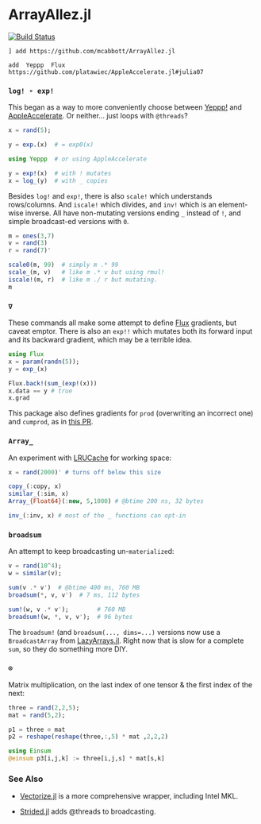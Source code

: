 # ArrayAllez.jl

[![Build Status](https://travis-ci.org/mcabbott/ArrayAllez.jl.svg?branch=master)](https://travis-ci.org/mcabbott/ArrayAllez.jl)

```
] add https://github.com/mcabbott/ArrayAllez.jl

add  Yeppp  Flux  https://github.com/platawiec/AppleAccelerate.jl#julia07
```

### `log! ∘ exp!`

This began as a way to more conveniently choose between [Yeppp!](https://github.com/JuliaMath/Yeppp.jl) 
and [AppleAccelerate](https://github.com/JuliaMath/AppleAccelerate.jl). Or neither... just loops with `@threads`?

```julia
x = rand(5);

y = exp.(x)  # = exp0(x) 

using Yeppp  # or using AppleAccelerate

y = exp!(x)  # with ! mutates
x = log_(y)  # with _ copies
```

Besides `log!` and `exp!`, there is also `scale!` which understands rows/columns. 
And `iscale!` which divides, and `inv!` which is an element-wise inverse.
All have non-mutating versions ending `_` instead of `!`, and simple broadcast-ed versions with `0`.

```julia
m = ones(3,7)
v = rand(3)
r = rand(7)'

scale0(m, 99)  # simply m .* 99
scale_(m, v)   # like m .* v but using rmul!
iscale!(m, r)  # like m ./ r but mutating.
m
```

### `∇`

These commands all make some attempt to define [Flux](https://github.com/FluxML/Flux.jl) gradients, 
but caveat emptor. There is also an `exp!!` which mutates both its forward input and its backward gradient, 
which may be a terrible idea.

```julia
using Flux
x = param(randn(5));
y = exp_(x)

Flux.back!(sum_(exp!(x)))
x.data == y # true
x.grad
```

This package also defines gradients for `prod` (overwriting an incorrect one) and `cumprod`, 
as in [this PR](https://github.com/FluxML/Flux.jl/pull/524). 

### `Array_`

An experiment with [LRUCache](https://github.com/JuliaCollections/LRUCache.jl) for working space:

```julia
x = rand(2000)' # turns off below this size

copy_(:copy, x)
similar_(:sim, x)
Array_{Float64}(:new, 5,1000) # @btime 200 ns, 32 bytes

inv_(:inv, x) # most of the _ functions can opt-in
```

### `broadsum`

An attempt to keep broadcasting un-`materialize`d: 

```julia
v = rand(10^4);
w = similar(v);

sum(v .* v')  # @btime 400 ms, 760 MB
broadsum(*, v, v')  # 7 ms, 112 bytes

sum!(w, v .* v');        # 760 MB
broadsum!(w, *, v, v');  # 96 bytes
```

The `broadsum!` (and `broadsum(..., dims=...)` versions now use a `BroadcastArray` from 
[LazyArrays.jl](https://github.com/JuliaArrays/LazyArrays.jl#broadcasting). 
Right now that is slow for a complete `sum`, so they do something more DIY.  

### `⊙`

Matrix multiplication, on the last index of one tensor & the first index of the next:

```julia
three = rand(2,2,5);
mat = rand(5,2);

p1 = three ⊙ mat
p2 = reshape(reshape(three,:,5) * mat ,2,2,2)

using Einsum
@einsum p3[i,j,k] := three[i,j,s] * mat[s,k]
```

### See Also

* [Vectorize.jl](https://github.com/rprechelt/Vectorize.jl) is a more comprehensive wrapper, including Intel MKL. 

* [Strided.jl](https://github.com/Jutho/Strided.jl) adds @threads to broadcasting. 

